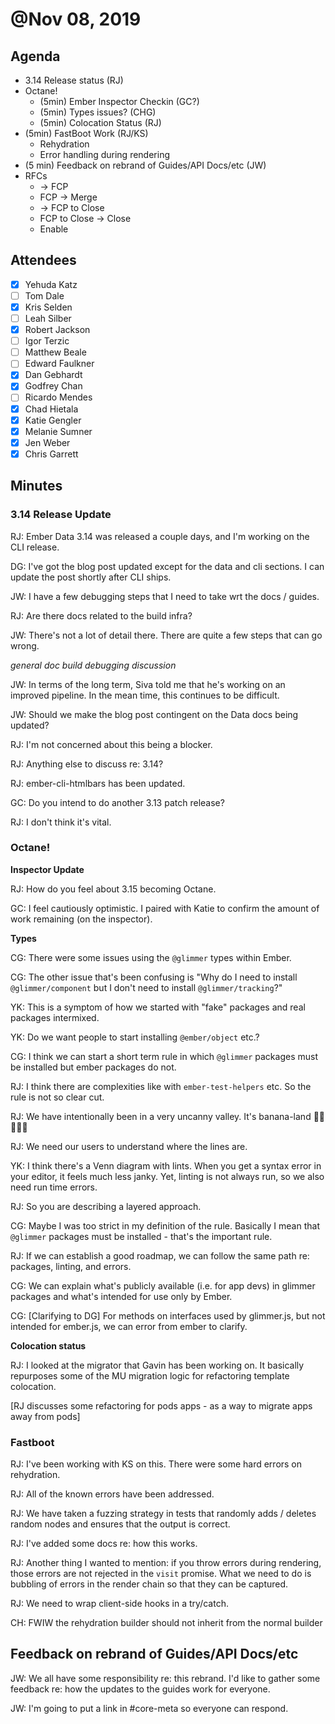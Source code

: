# @Nov 08, 2019

## Agenda

- 3.14 Release status (RJ)
- Octane!
    - (5min) Ember Inspector Checkin (GC?)
    - (5min) Types issues? (CHG)
    - (5min) Colocation Status (RJ)
- (5min) FastBoot Work (RJ/KS)
    - Rehydration
    - Error handling during rendering
- (5 min) Feedback on rebrand of Guides/API Docs/etc (JW)
- RFCs
    - → FCP
    - FCP → Merge
    - → FCP to Close
    - FCP to Close → Close
    - Enable

## Attendees

- [x]  Yehuda Katz
- [ ]  Tom Dale
- [x]  Kris Selden
- [ ]  Leah Silber
- [x]  Robert Jackson
- [ ]  Igor Terzic
- [ ]  Matthew Beale
- [ ]  Edward Faulkner
- [x]  Dan Gebhardt
- [x]  Godfrey Chan
- [ ]  Ricardo Mendes
- [x]  Chad Hietala
- [x]  Katie Gengler
- [x]  Melanie Sumner
- [x]  Jen Weber
- [x]  Chris Garrett

## Minutes

### 3.14 Release Update

RJ: Ember Data 3.14 was released a couple days, and I'm working on the CLI release.

DG: I've got the blog post updated except for the data and cli sections. I can update the post shortly after CLI ships.

JW: I have a few debugging steps that I need to take wrt the docs / guides.

RJ: Are there docs related to the build infra?

JW: There's not a lot of detail there. There are quite a few steps that can go wrong.

*general doc build debugging discussion*

JW: In terms of the long term, Siva told me that he's working on an improved pipeline. In the mean time, this continues to be difficult.

JW: Should we make the blog post contingent on the Data docs being updated?

RJ: I'm not concerned about this being a blocker.

RJ: Anything else to discuss re: 3.14?

RJ: ember-cli-htmlbars has been updated.

GC: Do you intend to do another 3.13 patch release?

RJ: I don't think it's vital.

### Octane!

**Inspector Update**

RJ: How do you feel about 3.15 becoming Octane.

GC: I feel cautiously optimistic. I paired with Katie to confirm the amount of work remaining (on the inspector).

**Types**

CG: There were some issues using the `@glimmer` types within Ember.

CG: The other issue that's been confusing is "Why do I need to install `@glimmer/component` but I don't need to install `@glimmer/tracking`?"

YK: This is a symptom of how we started with "fake" packages and real packages intermixed.

YK: Do we want people to start installing `@ember/object` etc.?

CG: I think we can start a short term rule in which `@glimmer` packages must be installed but ember packages do not.

RJ: I think there are complexities like with `ember-test-helpers` etc. So the rule is not so clear cut.

RJ: We have intentionally been in a very uncanny valley. It's banana-land 🍌🍌🍌🍌🍌

RJ: We need our users to understand where the lines are.

YK: I think there's a Venn diagram with lints. When you get a syntax error in your editor, it feels much less janky. Yet, linting is not always run, so we also need run time errors.

RJ: So you are describing a layered approach.

CG: Maybe I was too strict in my definition of the rule. Basically I mean that `@glimmer` packages must be installed - that's the important rule.

RJ: If we can establish a good roadmap, we can follow the same path re: packages, linting, and errors.

CG: We can explain what's publicly available (i.e. for app devs) in glimmer packages and what's intended for use only by Ember.

CG: [Clarifying to DG] For methods on interfaces used by glimmer.js, but not intended for ember.js, we can error from ember to clarify.

**Colocation status**

RJ: I looked at the migrator that Gavin has been working on. It basically repurposes some of the MU migration logic for refactoring template colocation.

[RJ discusses some refactoring for pods apps - as a way to migrate apps away from pods]

### Fastboot

RJ: I've been working with KS on this. There were some hard errors on rehydration.

RJ: All of the known errors have been addressed.

RJ: We have taken a fuzzing strategy in tests that randomly adds / deletes random nodes and ensures that the output is correct.

RJ: I've added some docs re: how this works.

RJ: Another thing I wanted to mention: if you throw errors during rendering, those errors are not rejected in the `visit` promise. What we need to do is bubbling of errors in the render chain so that they can be captured.

RJ: We need to wrap client-side hooks in a try/catch.

CH: FWIW the rehydration builder should not inherit from the normal builder

## Feedback on rebrand of Guides/API Docs/etc

JW: We all have some responsibility re: this rebrand. I'd like to gather some feedback re: how the updates to the guides work for everyone.

JW: I'm going to put a link in #core-meta so everyone can respond.
